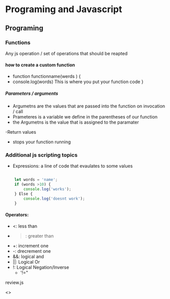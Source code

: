 # Programing and Javascript

## Programing

### Functions

Any js operation / set of operations that should be reapted 

#### how to create a custom function
- function functionname(werds ) {
- console.log(words)
  This is where you put your function code
  }
##### Parameters / arguments

 - Argumetns are the values that are passed into the function on invocation / call
- Prameteres is a variable we define in the parentheses of our function
- the Argumetns is the value that is assigned to the paramater 

-Return values
-   stops your function running

### Additional js scripting topics

- Expressions: a line of code that evaulates to some values

```js

    let words = 'name';
    if (words >10) {
        console.log('works');
    } Else {
        console.log('doesnt work');
    }

```

#### Operators:
-   <: less than
-   >: greater than
-   +: increment one
-   -: drecrement one
-   &&: logical and
-   ||: Logical Or
-   !: Logical Negation/Inverse
    -   '!="

review.js

<>
